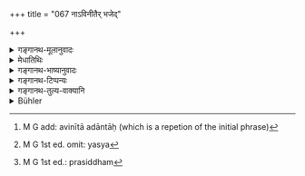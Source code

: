 +++
title = "067 नाऽविनीतैर् भजेद्"

+++

<details><summary>गङ्गानथ-मूलानुवादः</summary>

He shall not travel with untrained beasts of burden; nor with such as are suffering from hunger or disease; nor with those whose horns, eyes or hoofs are injured; nor with those that are disfigured by their tails.—(67)
</details>

<details><summary>मेधातिथिः</summary>

**अविनीता** अदान्ता गावो ऽश्वाश्वतरादयः । **धुर्या** धुरं वहन्ति युज्यन्ते । गन्त्र्यादेर् उपलक्षणम् । **च**ग्रहणं अनियुक्तैर् अपि धुरि, केवलैर् अदान्तैः[^१४५] गमनं नेष्यते । भग्नं शृङ्गं यस्य[^१४६] अनडुहः, तस्यैव शृङ्गसंभवः, नाश्वादेः । **वालधिः** पुच्छस् तेन **विरूपिताः** छिन्नपुच्छादयः । तादृशेन न यायात् । आरोहणम् एव स्मृत्यन्तरे प्रतिषिद्धम्[^१४७] ॥ ४.६७ ॥


[^१४७]:
     M G 1st ed.: prasiddham


[^१४६]:
     M G 1st ed. omit: yasya


[^१४५]:
     M G add: avinītā adāntāḥ (which is a repetion of the initial phrase)
</details>

<details><summary>गङ्गानथ-भाष्यानुवादः</summary>

‘*Untrained*’—*i.e*., not trained; oxen, horses, mules and so forth, which are yoked to chariots, etc. The use of ‘*ca*’ indicates that one shall not ride upon untrained beasts,???en (even?) when they are not yoked to chariots, etc.

The ‘injured horn’ pertains to the *ox* only; as that alone has horns, and not horses and other animals.

‘*Bāladhi*’ is *tail*; those that have been disfigured by their tails; whose tails have been cut off.

One should not travel on such animals. Another Smṛti text prohibits merely getting upon the back of such animals.—(67)
</details>

<details><summary>गङ्गानथ-टिप्पन्यः</summary>

This verse is quoted in *Aparārka* (p. 173);—and in *Madanapārijāta* (p. 126).
</details>

<details><summary>गङ्गानथ-तुल्य-वाक्यानि</summary>

**(verses 4.67-68)  
**

*Viṣṇu* (3.13-17).—‘He shall not be carried by such beasts as are
constantly suffering from their tails or some disease;—nor by such as are deficient in their limbs, nor by such as are poorly, nor by bullocks, nor by such as are not trained.’

*Viṣṇupurāṇa* (Aparārka, p. 174).—‘One should not ride on wicked or
defective conveyances.’
</details>

<details><summary>Bühler</summary>

067	Let him not travel with untrained beasts of burden, nor with (animals) that are tormented by hunger or disease, or whose horns, eyes, and hoofs have been injured, or whose tails have been disfigured.
</details>
